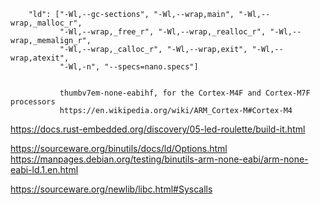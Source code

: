         "ld": ["-Wl,--gc-sections", "-Wl,--wrap,main", "-Wl,--wrap,_malloc_r",
               "-Wl,--wrap,_free_r", "-Wl,--wrap,_realloc_r", "-Wl,--wrap,_memalign_r",
               "-Wl,--wrap,_calloc_r", "-Wl,--wrap,exit", "-Wl,--wrap,atexit",
               "-Wl,-n", "--specs=nano.specs"]


			   thumbv7em-none-eabihf, for the Cortex-M4F and Cortex-M7F processors
			   https://en.wikipedia.org/wiki/ARM_Cortex-M#Cortex-M4

https://docs.rust-embedded.org/discovery/05-led-roulette/build-it.html

https://sourceware.org/binutils/docs/ld/Options.html
https://manpages.debian.org/testing/binutils-arm-none-eabi/arm-none-eabi-ld.1.en.html


https://sourceware.org/newlib/libc.html#Syscalls
